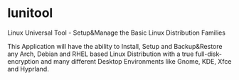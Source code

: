 # lunitool
Linux Universal Tool - Setup&amp;Manage the Basic Linux Distribution Families

This Application will have the ability to Install, Setup and Backup&Restore any Arch, Debian and RHEL based Linux Distribution with a true full-disk-encryption and many different Desktop Environments like Gnome, KDE, Xfce and Hyprland.  
